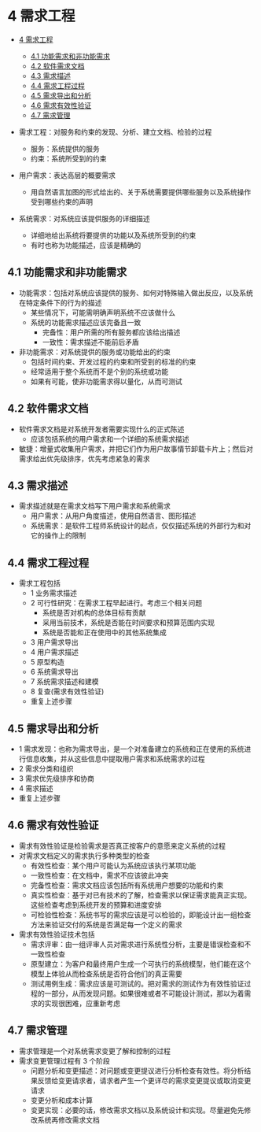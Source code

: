 # 4 需求工程

- [4 需求工程](#4-%E9%9C%80%E6%B1%82%E5%B7%A5%E7%A8%8B)
  - [4.1 功能需求和非功能需求](#41-%E5%8A%9F%E8%83%BD%E9%9C%80%E6%B1%82%E5%92%8C%E9%9D%9E%E5%8A%9F%E8%83%BD%E9%9C%80%E6%B1%82)
  - [4.2 软件需求文档](#42-%E8%BD%AF%E4%BB%B6%E9%9C%80%E6%B1%82%E6%96%87%E6%A1%A3)
  - [4.3 需求描述](#43-%E9%9C%80%E6%B1%82%E6%8F%8F%E8%BF%B0)
  - [4.4 需求工程过程](#44-%E9%9C%80%E6%B1%82%E5%B7%A5%E7%A8%8B%E8%BF%87%E7%A8%8B)
  - [4.5 需求导出和分析](#45-%E9%9C%80%E6%B1%82%E5%AF%BC%E5%87%BA%E5%92%8C%E5%88%86%E6%9E%90)
  - [4.6 需求有效性验证](#46-%E9%9C%80%E6%B1%82%E6%9C%89%E6%95%88%E6%80%A7%E9%AA%8C%E8%AF%81)
  - [4.7 需求管理](#47-%E9%9C%80%E6%B1%82%E7%AE%A1%E7%90%86)

- 需求工程：对服务和约束的发现、分析、建立文档、检验的过程
  - 服务：系统提供的服务
  - 约束：系统所受到的约束
- 用户需求：表达高层的概要需求
  - 用自然语言加图的形式给出的、关于系统需要提供哪些服务以及系统操作受到哪些约束的声明
- 系统需求：对系统应该提供服务的详细描述
  - 详细地给出系统将要提供的功能以及系统所受到的约束
  - 有时也称为功能描述，应该是精确的

## 4.1 功能需求和非功能需求

- 功能需求：包括对系统应该提供的服务、如何对特殊输入做出反应，以及系统在特定条件下的行为的描述
  - 某些情况下，可能需明确声明系统不应该做什么
  - 系统的功能需求描述应该完备且一致
    - 完备性：用户所需的所有服务都应该给出描述
    - 一致性：需求描述不能前后矛盾
- 非功能需求：对系统提供的服务或功能给出的约束
  - 包括时间约束、开发过程的约束和所受到的标准的约束
  - 经常适用于整个系统而不是个别的系统或功能
  - 如果有可能，使非功能需求得以量化，从而可测试

## 4.2 软件需求文档

- 软件需求文档是对系统开发者需要实现什么的正式陈述
  - 应该包括系统的用户需求和一个详细的系统需求描述
- 敏捷：增量式收集用户需求，并把它们作为用户故事情节卸载卡片上；然后对需求给出优先级排序，优先考虑紧急的需求

## 4.3 需求描述

- 需求描述就是在需求文档写下用户需求和系统需求
  - 用户需求：从用户角度描述，使用自然语言、图形描述
  - 系统需求：是软件工程师系统设计的起点，仅仅描述系统的外部行为和对它的操作上的限制

## 4.4 需求工程过程

- 需求工程包括
  - 1 业务需求描述
  - 2 可行性研究：在需求工程早起进行。考虑三个相关问题
    - 系统是否对机构的总体目标有贡献
    - 采用当前技术，系统是否能在时间要求和预算范围内实现
    - 系统是否能和正在使用中的其他系统集成
  - 3 用户需求导出
  - 4 用户需求描述
  - 5 原型构造
  - 6 系统需求导出
  - 7 系统需求描述和建模
  - 8 复查(需求有效性验证)
  - 重复上述步骤

## 4.5 需求导出和分析

- 1 需求发现：也称为需求导出，是一个对准备建立的系统和正在使用的系统进行信息收集，并从这些信息中提取用户需求和系统需求的过程
- 2 需求分类和组织
- 3 需求优先级排序和协商
- 4 需求描述
- 重复上述步骤

## 4.6 需求有效性验证

- 需求有效性验证是检验需求是否真正按客户的意愿来定义系统的过程
- 对需求文档定义的需求执行多种类型的检查
  - 有效性检查：某个用户可能认为系统应该执行某项功能
  - 一致性检查：在文档中，需求不应该彼此冲突
  - 完备性检查：需求文档应该包括所有系统用户想要的功能和约束
  - 真实性检查：基于对已有技术的了解，检查需求以保证需求能真正实现。这些检查考虑到系统开发的预算和进度安排
  - 可检验性检查：系统书写的需求应该是可以检验的，即能设计出一组检查方法来验证交付的系统是否满足每一个定义的需求
- 需求有效性验证技术包括
  - 需求评审：由一组评审人员对需求进行系统性分析，主要是错误检查和不一致性检查
  - 原型建立：为客户和最终用户生成一个可执行的系统模型，他们能在这个模型上体验从而检查系统是否符合他们的真正需要
  - 测试用例生成：需求应该是可测试的。把对需求的测试作为有效性验证过程的一部分，从而发现问题。如果很难或者不可能设计测试，那以为着需求的实现很困难，应重新考虑

## 4.7 需求管理

- 需求管理是一个对系统需求变更了解和控制的过程
- 需求变更管理过程有 3 个阶段
  - 问题分析和变更描述：对问题或变更提议进行分析检查有效性。将分析结果反馈给变更请求者，请求者产生一个更详尽的需求变更提议或取消变更请求
  - 变更分析和成本计算
  - 变更实现：必要的话，修改需求文档以及系统设计和实现。尽量避免先修改系统再修改需求文档